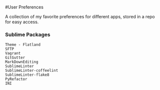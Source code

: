 #User Preferences

A collection of my favorite preferences for different apps, stored in a repo for easy access.


### Sublime Packages

```
Theme - Flatland
SFTP
Vagrant
GitGutter
MarkDownEditing
SublimeLinter
SublimeLinter-coffeelint
SublimeLinter-flake8
PyRefactor
INI
```
